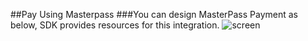 ##Pay Using Masterpass
###You can design MasterPass Payment as below, SDK provides resources for this integration.
![screen](../images/Masterpass.png)

